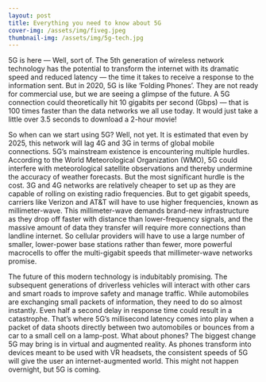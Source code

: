 ```yaml
---
layout: post
title: Everything you need to know about 5G
cover-img: /assets/img/fiveg.jpeg
thumbnail-img: /assets/img/5g-tech.jpg
---
```


5G is here — Well, sort of. The 5th generation of wireless network technology has the potential to transform the internet with its dramatic speed and reduced latency — the time it takes to receive a response to the information sent. But in 2020, 5G is like ‘Folding Phones’. They are not ready for commercial use, but we are seeing a glimpse of the future. A 5G connection could theoretically hit 10 gigabits per second (Gbps) — that is 100 times faster than the data networks we all use today. It would just take a little over 3.5 seconds to download a 2-hour movie!

So when can we start using 5G? Well, not yet. It is estimated that even by 2025, this network will lag 4G and 3G in terms of global mobile connections. 5G’s mainstream existence is encountering multiple hurdles. According to the World Meteorological Organization (WMO), 5G could interfere with meteorological satellite observations and thereby undermine the accuracy of weather forecasts. But the most significant hurdle is the cost. 3G and 4G networks are relatively cheaper to set up as they are capable of rolling on existing radio frequencies. But to get gigabit speeds, carriers like Verizon and AT&T will have to use higher frequencies, known as millimeter-wave. This millimeter-wave demands brand-new infrastructure as they drop off faster with distance than lower-frequency signals, and the massive amount of data they transfer will require more connections than landline internet. So cellular providers will have to use a large number of smaller, lower-power base stations rather than fewer, more powerful macrocells to offer the multi-gigabit speeds that millimeter-wave networks promise.

The future of this modern technology is indubitably promising. The subsequent generations of driverless vehicles will interact with other cars and smart roads to improve safety and manage traffic. While automobiles are exchanging small packets of information, they need to do so almost instantly. Even half a second delay in response time could result in a catastrophe. That’s where 5G’s millisecond latency comes into play when a packet of data shoots directly between two automobiles or bounces from a car to a small cell on a lamp-post. What about phones? The biggest change 5G may bring is in virtual and augmented reality. As phones transform into devices meant to be used with VR headsets, the consistent speeds of 5G will give the user an internet-augmented world. This might not happen overnight, but 5G is coming.
